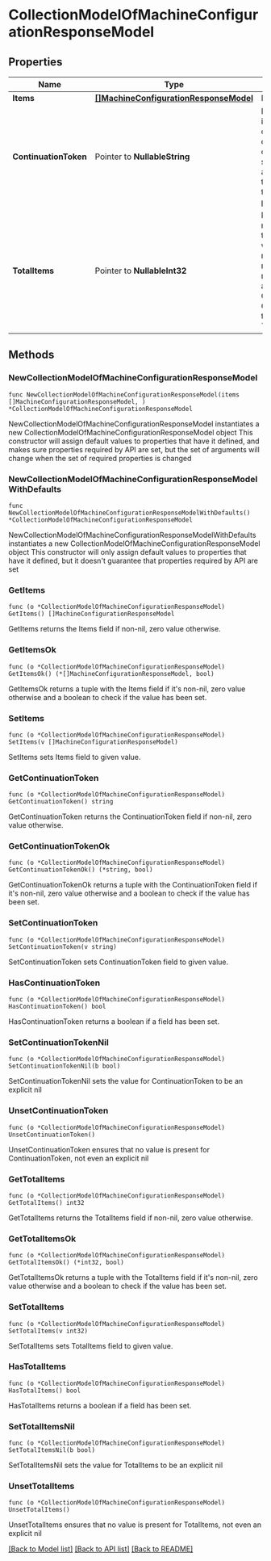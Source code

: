 # CollectionModelOfMachineConfigurationResponseModel

## Properties

Name | Type | Description | Notes
------------ | ------------- | ------------- | -------------
**Items** | [**[]MachineConfigurationResponseModel**](MachineConfigurationResponseModel.md) | List of items. | 
**ContinuationToken** | Pointer to **NullableString** | If present, indicates to the caller that the query was not complete, and they should call the API again specifying the continuation token as a query parameter. | [optional] 
**TotalItems** | Pointer to **NullableInt32** | Indicates the total number of items in the collection, which may be more than the number of Items returned, if there is a ContinuationToken.  Only returned in the response to &#x60;$search&#x60; APIs. | [optional] 

## Methods

### NewCollectionModelOfMachineConfigurationResponseModel

`func NewCollectionModelOfMachineConfigurationResponseModel(items []MachineConfigurationResponseModel, ) *CollectionModelOfMachineConfigurationResponseModel`

NewCollectionModelOfMachineConfigurationResponseModel instantiates a new CollectionModelOfMachineConfigurationResponseModel object
This constructor will assign default values to properties that have it defined,
and makes sure properties required by API are set, but the set of arguments
will change when the set of required properties is changed

### NewCollectionModelOfMachineConfigurationResponseModelWithDefaults

`func NewCollectionModelOfMachineConfigurationResponseModelWithDefaults() *CollectionModelOfMachineConfigurationResponseModel`

NewCollectionModelOfMachineConfigurationResponseModelWithDefaults instantiates a new CollectionModelOfMachineConfigurationResponseModel object
This constructor will only assign default values to properties that have it defined,
but it doesn't guarantee that properties required by API are set

### GetItems

`func (o *CollectionModelOfMachineConfigurationResponseModel) GetItems() []MachineConfigurationResponseModel`

GetItems returns the Items field if non-nil, zero value otherwise.

### GetItemsOk

`func (o *CollectionModelOfMachineConfigurationResponseModel) GetItemsOk() (*[]MachineConfigurationResponseModel, bool)`

GetItemsOk returns a tuple with the Items field if it's non-nil, zero value otherwise
and a boolean to check if the value has been set.

### SetItems

`func (o *CollectionModelOfMachineConfigurationResponseModel) SetItems(v []MachineConfigurationResponseModel)`

SetItems sets Items field to given value.


### GetContinuationToken

`func (o *CollectionModelOfMachineConfigurationResponseModel) GetContinuationToken() string`

GetContinuationToken returns the ContinuationToken field if non-nil, zero value otherwise.

### GetContinuationTokenOk

`func (o *CollectionModelOfMachineConfigurationResponseModel) GetContinuationTokenOk() (*string, bool)`

GetContinuationTokenOk returns a tuple with the ContinuationToken field if it's non-nil, zero value otherwise
and a boolean to check if the value has been set.

### SetContinuationToken

`func (o *CollectionModelOfMachineConfigurationResponseModel) SetContinuationToken(v string)`

SetContinuationToken sets ContinuationToken field to given value.

### HasContinuationToken

`func (o *CollectionModelOfMachineConfigurationResponseModel) HasContinuationToken() bool`

HasContinuationToken returns a boolean if a field has been set.

### SetContinuationTokenNil

`func (o *CollectionModelOfMachineConfigurationResponseModel) SetContinuationTokenNil(b bool)`

 SetContinuationTokenNil sets the value for ContinuationToken to be an explicit nil

### UnsetContinuationToken
`func (o *CollectionModelOfMachineConfigurationResponseModel) UnsetContinuationToken()`

UnsetContinuationToken ensures that no value is present for ContinuationToken, not even an explicit nil
### GetTotalItems

`func (o *CollectionModelOfMachineConfigurationResponseModel) GetTotalItems() int32`

GetTotalItems returns the TotalItems field if non-nil, zero value otherwise.

### GetTotalItemsOk

`func (o *CollectionModelOfMachineConfigurationResponseModel) GetTotalItemsOk() (*int32, bool)`

GetTotalItemsOk returns a tuple with the TotalItems field if it's non-nil, zero value otherwise
and a boolean to check if the value has been set.

### SetTotalItems

`func (o *CollectionModelOfMachineConfigurationResponseModel) SetTotalItems(v int32)`

SetTotalItems sets TotalItems field to given value.

### HasTotalItems

`func (o *CollectionModelOfMachineConfigurationResponseModel) HasTotalItems() bool`

HasTotalItems returns a boolean if a field has been set.

### SetTotalItemsNil

`func (o *CollectionModelOfMachineConfigurationResponseModel) SetTotalItemsNil(b bool)`

 SetTotalItemsNil sets the value for TotalItems to be an explicit nil

### UnsetTotalItems
`func (o *CollectionModelOfMachineConfigurationResponseModel) UnsetTotalItems()`

UnsetTotalItems ensures that no value is present for TotalItems, not even an explicit nil

[[Back to Model list]](../README.md#documentation-for-models) [[Back to API list]](../README.md#documentation-for-api-endpoints) [[Back to README]](../README.md)


